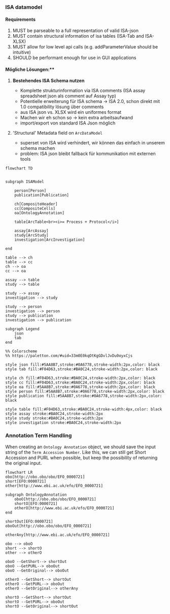 ### ISA datamodel

#### Requirements
1. MUST be parseable to a full representation of valid ISA-json
2. MUST contain structural information of isa tables (ISA-Tab and ISA-XLSX)
3. MUST allow for low level api calls (e.g. addParameterValue should be intuitive)
4. SHOULD be performant enough for use in GUI applications


#### Mögliche Lösungen:**

1. **Bestehendes ISA Schema nutzen**
    - Komplette strukturinformation via ISA comments (ISA assay spreadsheet json als comment auf Assay typ) 
    - Potentielle erweiterung für ISA schema -> ISA 2.0, schon direkt mit 1.0 compatibility lösung über comments
    - aus ISA json vs. XLSX wird ein uniformes format
    - Machen wir eh schon so -> kein extra arbeitsaufwand
    - import/export von standard ISA Json möglich
    
2. 'Structural' Metadata field on `ArcDataModel`
    - superset von ISA wird verhindert, wir können das einfach in unserem schema machen
    - problem: ISA json bleibt fallback für kommunikation mit externen tools
   


```mermaid
flowchart TD


subgraph ISAModel

    person[Person]
    publication[Publication]

    ch[CompositeHeader]
    cc[CompositeCells]
    oa[OntologyAnnotation]

    table[ArcTable<br><i>= Process + Protocol</i>]

    assay[ArcAssay]
    study[ArcStudy]
    investigation[ArcInvestigation]

end 

table --> ch
table --> cc
ch --> oa
cc --> oa

assay --> table
study --> table

study --> assay
investigation --> study

study --> person
investigation --> person
study --> publication
investigation --> publication

subgraph Legend
    json
    tab
end

%% Colorscheme
%% https://paletton.com/#uid=33m0E0kqOtKgGDvlJvDu0oyxCjs

style json fill:#5AA8B7,stroke:#0A6778,stroke-width:2px,color: black
style tab fill:#F04D63,stroke:#BA0C24,stroke-width:2px,color: black

style ch fill:#F04D63,stroke:#BA0C24,stroke-width:2px,color: black
style cc fill:#F04D63,stroke:#BA0C24,stroke-width:2px,color: black
style oa fill:#5AA8B7,stroke:#0A6778,stroke-width:2px,color: black
style person fill:#5AA8B7,stroke:#0A6778,stroke-width:2px,color: black
style publication fill:#5AA8B7,stroke:#0A6778,stroke-width:2px,color: black

style table fill:#F04D63,stroke:#BA0C24,stroke-width:4px,color: black
style assay stroke:#BA0C24,stroke-width:2px
style study stroke:#BA0C24,stroke-width:2px
style investigation stroke:#BA0C24,stroke-width:2px

```

### Annotation Term Handling

When creating an `Ontology Annotation` object, we should save the input string of the `Term Accession Number`. Like this, we can still get Short Accession and PURL when possible, but keep the possibility of returning the original input.

```mermaid
flowchart LR
obo[http://obo.obo/obo/EFO_0000721]
short[EFO:0000721]
other[http://www.ebi.ac.uk/efo/EFO_0000721]

subgraph OntologyAnnotation
    oboO[http://obo.obo/obo/EFO_0000721]
    shortO[EFO:0000721]
    otherO[http://www.ebi.ac.uk/efo/EFO_0000721]       
end

shortOut[EFO:0000721]
oboOut[http://obo.obo/obo/EFO_0000721]

otherAny[http://www.ebi.ac.uk/efo/EFO_0000721]

obo --> oboO
short --> shortO
other --> otherO

oboO --GetShort--> shortOut
oboO --GetPURL--> oboOut
oboO --GetOriginal--> oboOut

otherO --GetShort--> shortOut
otherO --GetPURL--> oboOut
otherO --GetOriginal--> otherAny

shortO --GetShort--> shortOut
shortO --GetPURL--> oboOut
shortO --GetOriginal--> shortOut
```